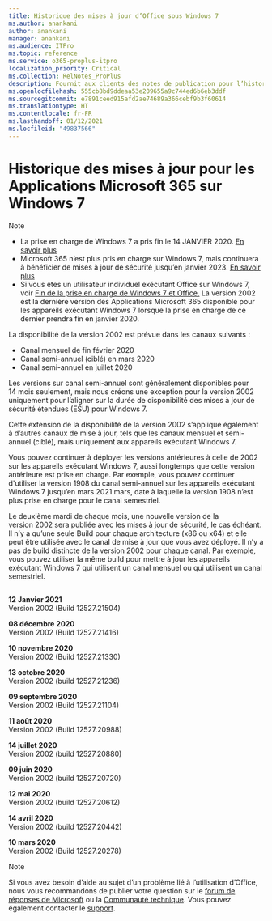 ```yaml
---
title: Historique des mises à jour d’Office sous Windows 7
ms.author: anankani
author: anankani
manager: anankani
ms.audience: ITPro
ms.topic: reference
ms.service: o365-proplus-itpro
localization_priority: Critical
ms.collection: RelNotes_ProPlus
description: Fournit aux clients des notes de publication pour l’historique des mises à jour pour les Applications Microsoft 365 pour Windows 7
ms.openlocfilehash: 555cb8bd9ddeaa53e209655a9c744ed6b6eb3ddf
ms.sourcegitcommit: e7891ceed915afd2ae74689a366cebf9b3f60614
ms.translationtype: HT
ms.contentlocale: fr-FR
ms.lasthandoff: 01/12/2021
ms.locfileid: "49837566"
---
```

# <a name="update-history-for-microsoft-365-apps-on-windows-7"></a>Historique des mises à jour pour les Applications Microsoft 365 sur Windows 7 

 > [!NOTE]
>
>- La prise en charge de Windows 7 a pris fin le 14 JANVIER 2020. [En savoir plus](https://www.microsoft.com/microsoft-365/windows/end-of-windows-7-support?rtc=1)
>- Microsoft 365 n’est plus pris en charge sur Windows 7, mais continuera à bénéficier de mises à jour de sécurité jusqu’en janvier 2023. [En savoir plus](https://docs.microsoft.com/DeployOffice/windows-7-support)
>- Si vous êtes un utilisateur individuel exécutant Office sur Windows 7, voir [Fin de la prise en charge de Windows 7 et Office.](https://support.office.com/en-us/article/windows-7-end-of-support-and-office-78f20fab-b57b-44d7-8368-06a8493f3cb9?ui=en-US&rs=en-US&ad=US)
La version 2002 est la dernière version des Applications Microsoft 365 disponible pour les appareils exécutant Windows 7 lorsque la prise en charge de ce dernier prendra fin en janvier 2020.  

La disponibilité de la version 2002 est prévue dans les canaux suivants :
- Canal mensuel de fin février 2020
- Canal semi-annuel (ciblé) en mars 2020
- Canal semi-annuel en juillet 2020

Les versions sur canal semi-annuel sont généralement disponibles pour 14 mois seulement, mais nous créons une exception pour la version 2002 uniquement pour l’aligner sur la durée de disponibilité des mises à jour de sécurité étendues (ESU) pour Windows 7.

Cette extension de la disponibilité de la version 2002 s’applique également à d’autres canaux de mise à jour, tels que les canaux mensuel et semi-annuel (ciblé), mais uniquement aux appareils exécutant Windows 7.

Vous pouvez continuer à déployer les versions antérieures à celle de 2002 sur les appareils exécutant Windows 7, aussi longtemps que cette version antérieure est prise en charge. Par exemple, vous pouvez continuer d'utiliser la version 1908 du canal semi-annuel sur les appareils exécutant Windows 7 jusqu’en mars 2021 mars, date à laquelle la version 1908 n’est plus prise en charge pour le canal semestriel.

Le deuxième mardi de chaque mois, une nouvelle version de la version 2002 sera publiée avec les mises à jour de sécurité, le cas échéant. Il n’y a qu’une seule Build pour chaque architecture (x86 ou x64) et elle peut être utilisée avec le canal de mise à jour que vous avez déployé. Il n’y a pas de build distincte de la version 2002 pour chaque canal. Par exemple, vous pouvez utiliser la même build pour mettre à jour les appareils exécutant Windows 7 qui utilisent un canal mensuel ou qui utilisent un canal semestriel.

##

[//]: # (NE PAS SUPPRIMER)

**12 Janvier 2021**<br/>
Version 2002 (Build 12527.21504)<br/>

**08 décembre 2020**<br/>
Version 2002 (Build 12527.21416)<br/>

**10 novembre 2020**<br/>
Version 2002 (Build 12527.21330)<br/>

**13 octobre 2020**<br/>
Version 2002 (build 12527.21236)<br/>

**09 septembre 2020**<br/>
Version 2002 (Build 12527.21104)<br/>

**11 août 2020**<br/>
Version 2002 (Build 12527.20988)<br/>

**14 juillet 2020**<br/>
Version 2002 (build 12527.20880)<br/>

**09 juin 2020**<br/>
Version 2002 (build 12527.20720)<br/>

**12 mai 2020**<br/>
Version 2002 (build 12527.20612)<br/>

**14 avril 2020**<br/>
Version 2002 (build 12527.20442)<br/>

**10 mars 2020**<br/>
Version 2002 (Build 12527.20278)<br/>




> [!NOTE]
> Si vous avez besoin d’aide au sujet d’un problème lié à l’utilisation d’Office, nous vous recommandons de publier votre question sur le [forum de réponses de Microsoft](https://answers.microsoft.com/) ou la [Communauté technique](https://techcommunity.microsoft.com/). Vous pouvez également contacter le [support](https://support.microsoft.com/contactus).

